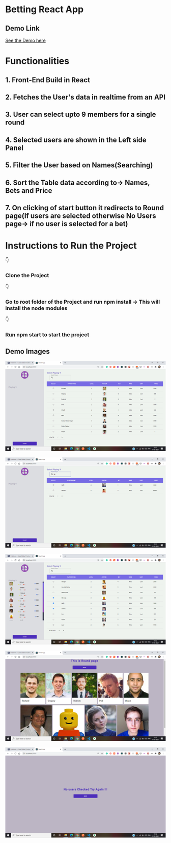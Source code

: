 # Betting React App

## Demo Link
 [See the Demo here](https://abhishek765.github.io/bettingreactapp/)
 
# Functionalities
<h2>1. Front-End Build in React</h2>
<h2>2. Fetches the User's data in realtime from an API</h2>
<h2>3. User can select upto 9 members for a single round</h2>
<h2>4. Selected users are shown in the Left side Panel</h2>
<h2>5. Filter the User based on Names(Searching)</h2>
<h2>6. Sort the Table data according to-> Names, Bets and Price</h2>
<h2>7. On clicking of start button it redirects to Round page(If users are selected otherwise No Users page-> if no user is selected for a bet)</h2>


# Instructions to Run the Project
 👇 <h3>Clone the Project</h3>
 👇 <h3>Go to root folder of the Project and run npm install -> This will install the node modules</h3>
 👇 <h3>Run npm start to start the project</h3>
 
 ## Demo Images

<img src="https://github.com/Abhishek765/bettingreactapp/blob/master/images/demo1.png" >&#160; &#160;&#160;<img src="https://github.com/Abhishek765/bettingreactapp/blob/master/images/demo2.png" >&#160; &#160;&#160;<img src="https://github.com/Abhishek765/bettingreactapp/blob/master/images/demo3.png" >&#160; &#160;&#160;<img src="https://github.com/Abhishek765/bettingreactapp/blob/master/images/demo4.png" >&#160; &#160;&#160;<img src="https://github.com/Abhishek765/bettingreactapp/blob/master/images/demo5.png" >&#160; &#160;&#160;
